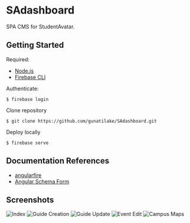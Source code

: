 # SAdashboard
SPA CMS for StudentAvatar.

## Getting Started
Required:
* [Node.js](https://nodejs.org/en/)
* [Firebase CLI](https://www.npmjs.com/package/firebase-tools)

Authenticate:
```
$ firebase login
```
Clone repository
```
$ git clone https://github.com/gunatilake/SAdashboard.git
```
Deploy locally
```
$ firebase serve
```

## Documentation References
* [angularfire](https://github.com/firebase/angularfire/blob/master/docs/quickstart.md)
* [Angular Schema Form](https://github.com/json-schema-form/angular-schema-form/blob/development/docs/index.md)

## Screenshots
![Index](https://raw.githubusercontent.com/gunatilake/SAdashboard/master/screenshots/index.PNG)
![Guide Creation](https://raw.githubusercontent.com/gunatilake/SAdashboard/master/screenshots/guide_create.PNG)
![Guide Update](https://raw.githubusercontent.com/gunatilake/SAdashboard/master/screenshots/guide_edit.PNG)
![Event Edit](https://raw.githubusercontent.com/gunatilake/SAdashboard/master/screenshots/event_edit.PNG)
![Campus Maps](https://raw.githubusercontent.com/gunatilake/SAdashboard/master/screenshots/map.PNG)
